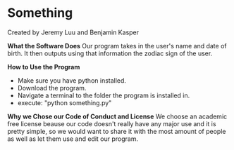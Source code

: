 # Something
Created by Jeremy Luu and Benjamin Kasper

**What the Software Does**
Our program takes in the user's name and date of birth. It then outputs using that information the zodiac sign of the user.

**How to Use the Program**
- Make sure you have python installed.
- Download the program.
- Navigate a terminal to the folder the program is installed in.
- execute: "python something.py"

**Why we Chose our Code of Conduct and License**
We choose an academic free license beause our code doesn't really have any major use and it is pretty simple, so we would want to share it with the most
amount of people as well as let them use and edit our program.
